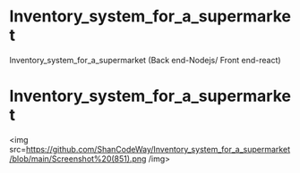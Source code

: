# Inventory_system_for_a_supermarket
Inventory_system_for_a_supermarket (Back end-Nodejs/ Front end-react)

<html> <body>
<h1>
Inventory_system_for_a_supermarket 
  
</h1>


<img src=https://github.com/ShanCodeWay/Inventory_system_for_a_supermarket/blob/main/Screenshot%20(851).png /img>
</body></html>

